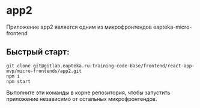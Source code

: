 # app2
Приложение app2 является одним из микрофронтендов eapteka-micro-frontend

## Быстрый старт:
```
git clone git@gitlab.eapteka.ru:training-code-base/frontend/react-app-mvp/micro-frontends/app2.git
npm i
npm start
```
Выполните эти команды в корне репозитория, чтобы запустить приложение независимо от остальных микрофронтендов.
